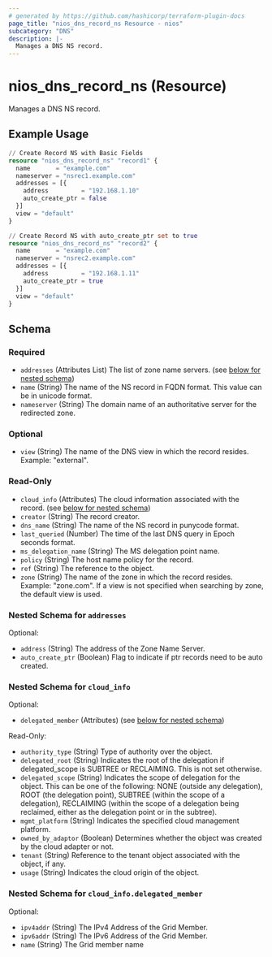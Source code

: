 ```yaml
---
# generated by https://github.com/hashicorp/terraform-plugin-docs
page_title: "nios_dns_record_ns Resource - nios"
subcategory: "DNS"
description: |-
  Manages a DNS NS record.
---
```


# nios_dns_record_ns (Resource)

Manages a DNS NS record.

## Example Usage

```terraform
// Create Record NS with Basic Fields
resource "nios_dns_record_ns" "record1" {
  name       = "example.com"
  nameserver = "nsrec1.example.com"
  addresses = [{
    address         = "192.168.1.10"
    auto_create_ptr = false
  }]
  view = "default"
}

// Create Record NS with auto_create_ptr set to true
resource "nios_dns_record_ns" "record2" {
  name       = "example.com"
  nameserver = "nsrec2.example.com"
  addresses = [{
    address         = "192.168.1.11"
    auto_create_ptr = true
  }]
  view = "default"
}
```

<!-- schema generated by tfplugindocs -->
## Schema

### Required

- `addresses` (Attributes List) The list of zone name servers. (see [below for nested schema](#nestedatt--addresses))
- `name` (String) The name of the NS record in FQDN format. This value can be in unicode format.
- `nameserver` (String) The domain name of an authoritative server for the redirected zone.

### Optional

- `view` (String) The name of the DNS view in which the record resides. Example: "external".

### Read-Only

- `cloud_info` (Attributes) The cloud information associated with the record. (see [below for nested schema](#nestedatt--cloud_info))
- `creator` (String) The record creator.
- `dns_name` (String) The name of the NS record in punycode format.
- `last_queried` (Number) The time of the last DNS query in Epoch seconds format.
- `ms_delegation_name` (String) The MS delegation point name.
- `policy` (String) The host name policy for the record.
- `ref` (String) The reference to the object.
- `zone` (String) The name of the zone in which the record resides. Example: "zone.com". If a view is not specified when searching by zone, the default view is used.

<a id="nestedatt--addresses"></a>
### Nested Schema for `addresses`

Optional:

- `address` (String) The address of the Zone Name Server.
- `auto_create_ptr` (Boolean) Flag to indicate if ptr records need to be auto created.


<a id="nestedatt--cloud_info"></a>
### Nested Schema for `cloud_info`

Optional:

- `delegated_member` (Attributes) (see [below for nested schema](#nestedatt--cloud_info--delegated_member))

Read-Only:

- `authority_type` (String) Type of authority over the object.
- `delegated_root` (String) Indicates the root of the delegation if delegated_scope is SUBTREE or RECLAIMING. This is not set otherwise.
- `delegated_scope` (String) Indicates the scope of delegation for the object. This can be one of the following: NONE (outside any delegation), ROOT (the delegation point), SUBTREE (within the scope of a delegation), RECLAIMING (within the scope of a delegation being reclaimed, either as the delegation point or in the subtree).
- `mgmt_platform` (String) Indicates the specified cloud management platform.
- `owned_by_adaptor` (Boolean) Determines whether the object was created by the cloud adapter or not.
- `tenant` (String) Reference to the tenant object associated with the object, if any.
- `usage` (String) Indicates the cloud origin of the object.

<a id="nestedatt--cloud_info--delegated_member"></a>
### Nested Schema for `cloud_info.delegated_member`

Optional:

- `ipv4addr` (String) The IPv4 Address of the Grid Member.
- `ipv6addr` (String) The IPv6 Address of the Grid Member.
- `name` (String) The Grid member name
